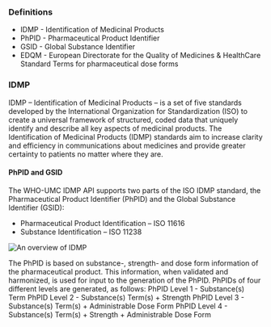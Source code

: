 ### Definitions
- IDMP - Identification of Medicinal Products
- PhPID - Pharmaceutical Product Identifier
- GSID - Global Substance Identifier
- EDQM - European Directorate for the Quality of Medicines & HealthCare Standard Terms for pharmaceutical dose forms

### IDMP

IDMP – Identification of Medicinal Products – is a set of five standards developed by the International Organization for Standardization (ISO) to create a universal framework of structured, coded data that uniquely identify and describe all key aspects of medicinal products.
The Identification of Medicinal Products (IDMP) standards aim to increase clarity and efficiency in communications about medicines and provide greater certainty to patients no matter where they are.


#### PhPID and GSID 

The WHO-UMC IDMP API supports two parts of the ISO IDMP standard, the Pharmaceutical Product Identifier (PhPID) and the Global Substance Identifier (GSID):
- Pharmaceutical Product Identification – ISO 11616 
- Substance Identification – ISO 11238

<img src="Overview.png" alt="An overview of IDMP"/>
<br clear="all"/>

The PhPID is based on substance-, strength- and dose form information of the pharmaceutical product. This information, when validated and harmonized, is used for input to the generation of the PhPID.
PhPIDs of four different levels are generated, as follows:
PhPID Level 1 - Substance(s) Term
PhPID Level 2 - Substance(s) Term(s) + Strength
PhPID Level 3 - Substance(s) Term(s) + Administrable Dose Form
PhPID Level 4 - Substance(s) Term(s) + Strength + Administrable Dose Form

